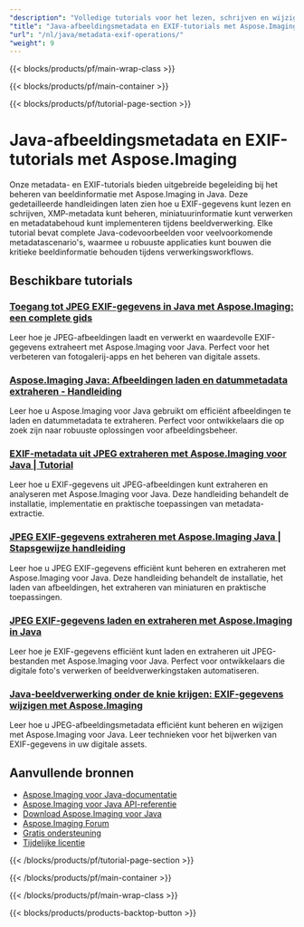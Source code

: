 ```yaml
---
"description": "Volledige tutorials voor het lezen, schrijven en wijzigen van afbeeldingsmetadata en EXIF-gegevens met Aspose.Imaging voor Java."
"title": "Java-afbeeldingsmetadata en EXIF-tutorials met Aspose.Imaging"
"url": "/nl/java/metadata-exif-operations/"
"weight": 9
---
```


{{< blocks/products/pf/main-wrap-class >}}

{{< blocks/products/pf/main-container >}}

{{< blocks/products/pf/tutorial-page-section >}}
# Java-afbeeldingsmetadata en EXIF-tutorials met Aspose.Imaging

Onze metadata- en EXIF-tutorials bieden uitgebreide begeleiding bij het beheren van beeldinformatie met Aspose.Imaging in Java. Deze gedetailleerde handleidingen laten zien hoe u EXIF-gegevens kunt lezen en schrijven, XMP-metadata kunt beheren, miniatuurinformatie kunt verwerken en metadatabehoud kunt implementeren tijdens beeldverwerking. Elke tutorial bevat complete Java-codevoorbeelden voor veelvoorkomende metadatascenario's, waarmee u robuuste applicaties kunt bouwen die kritieke beeldinformatie behouden tijdens verwerkingsworkflows.

## Beschikbare tutorials

### [Toegang tot JPEG EXIF-gegevens in Java met Aspose.Imaging: een complete gids](./mastering-image-processing-java-aspose-imaging-exif-data/)
Leer hoe je JPEG-afbeeldingen laadt en verwerkt en waardevolle EXIF-gegevens extraheert met Aspose.Imaging voor Java. Perfect voor het verbeteren van fotogalerij-apps en het beheren van digitale assets.

### [Aspose.Imaging Java: Afbeeldingen laden en datummetadata extraheren - Handleiding](./master-aspose-imaging-java-load-images-date-info/)
Leer hoe u Aspose.Imaging voor Java gebruikt om efficiënt afbeeldingen te laden en datummetadata te extraheren. Perfect voor ontwikkelaars die op zoek zijn naar robuuste oplossingen voor afbeeldingsbeheer.

### [EXIF-metadata uit JPEG extraheren met Aspose.Imaging voor Java | Tutorial](./read-exif-data-jpeg-aspose-imaging-java/)
Leer hoe u EXIF-gegevens uit JPEG-afbeeldingen kunt extraheren en analyseren met Aspose.Imaging voor Java. Deze handleiding behandelt de installatie, implementatie en praktische toepassingen van metadata-extractie.

### [JPEG EXIF-gegevens extraheren met Aspose.Imaging Java | Stapsgewijze handleiding](./mastering-jpeg-exif-data-aspose-imaging-java/)
Leer hoe u JPEG EXIF-gegevens efficiënt kunt beheren en extraheren met Aspose.Imaging voor Java. Deze handleiding behandelt de installatie, het laden van afbeeldingen, het extraheren van miniaturen en praktische toepassingen.

### [JPEG EXIF-gegevens laden en extraheren met Aspose.Imaging in Java](./aspose-imaging-java-extract-jpeg-exif-data/)
Leer hoe je EXIF-gegevens efficiënt kunt laden en extraheren uit JPEG-bestanden met Aspose.Imaging voor Java. Perfect voor ontwikkelaars die digitale foto's verwerken of beeldverwerkingstaken automatiseren.

### [Java-beeldverwerking onder de knie krijgen: EXIF-gegevens wijzigen met Aspose.Imaging](./java-image-processing-copy-modify-exif-aspose-imaging/)
Leer hoe u JPEG-afbeeldingsmetadata efficiënt kunt beheren en wijzigen met Aspose.Imaging voor Java. Leer technieken voor het bijwerken van EXIF-gegevens in uw digitale assets.

## Aanvullende bronnen

- [Aspose.Imaging voor Java-documentatie](https://docs.aspose.com/imaging/java/)
- [Aspose.Imaging voor Java API-referentie](https://reference.aspose.com/imaging/java/)
- [Download Aspose.Imaging voor Java](https://releases.aspose.com/imaging/java/)
- [Aspose.Imaging Forum](https://forum.aspose.com/c/imaging)
- [Gratis ondersteuning](https://forum.aspose.com/)
- [Tijdelijke licentie](https://purchase.aspose.com/temporary-license/)

{{< /blocks/products/pf/tutorial-page-section >}}

{{< /blocks/products/pf/main-container >}}

{{< /blocks/products/pf/main-wrap-class >}}

{{< blocks/products/products-backtop-button >}}